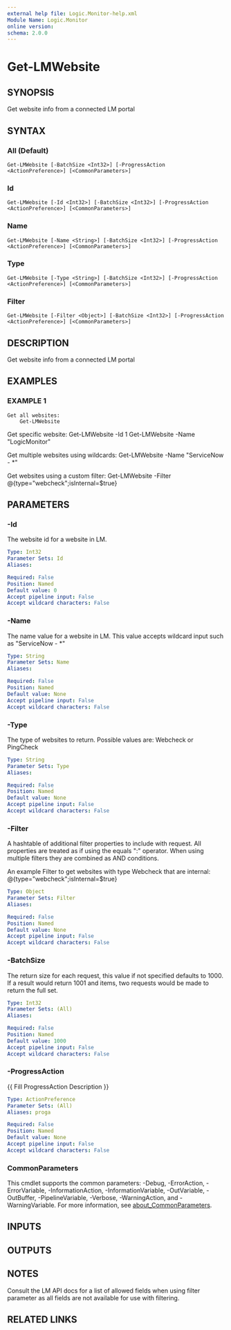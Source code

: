 ```yaml
---
external help file: Logic.Monitor-help.xml
Module Name: Logic.Monitor
online version:
schema: 2.0.0
---
```


# Get-LMWebsite

## SYNOPSIS
Get website info from a connected LM portal

## SYNTAX

### All (Default)
```
Get-LMWebsite [-BatchSize <Int32>] [-ProgressAction <ActionPreference>] [<CommonParameters>]
```

### Id
```
Get-LMWebsite [-Id <Int32>] [-BatchSize <Int32>] [-ProgressAction <ActionPreference>] [<CommonParameters>]
```

### Name
```
Get-LMWebsite [-Name <String>] [-BatchSize <Int32>] [-ProgressAction <ActionPreference>] [<CommonParameters>]
```

### Type
```
Get-LMWebsite [-Type <String>] [-BatchSize <Int32>] [-ProgressAction <ActionPreference>] [<CommonParameters>]
```

### Filter
```
Get-LMWebsite [-Filter <Object>] [-BatchSize <Int32>] [-ProgressAction <ActionPreference>] [<CommonParameters>]
```

## DESCRIPTION
Get website info from a connected LM portal

## EXAMPLES

### EXAMPLE 1
```
Get all websites:
    Get-LMWebsite
```

Get specific website:
    Get-LMWebsite -Id 1
    Get-LMWebsite -Name "LogicMonitor"

Get multiple websites using wildcards:
    Get-LMWebsite -Name "ServiceNow - *"

Get websites using a custom filter:
    Get-LMWebsite -Filter @{type="webcheck";isInternal=$true}

## PARAMETERS

### -Id
The website id for a website in LM.

```yaml
Type: Int32
Parameter Sets: Id
Aliases:

Required: False
Position: Named
Default value: 0
Accept pipeline input: False
Accept wildcard characters: False
```

### -Name
The name value for a website in LM.
This value accepts wildcard input such as "ServiceNow - *"

```yaml
Type: String
Parameter Sets: Name
Aliases:

Required: False
Position: Named
Default value: None
Accept pipeline input: False
Accept wildcard characters: False
```

### -Type
The type of websites to return.
Possible values are: Webcheck or PingCheck

```yaml
Type: String
Parameter Sets: Type
Aliases:

Required: False
Position: Named
Default value: None
Accept pipeline input: False
Accept wildcard characters: False
```

### -Filter
A hashtable of additional filter properties to include with request.
All properties are treated as if using the equals ":" operator.
When using multiple filters they are combined as AND conditions.

An example Filter to get websites with type Webcheck that are internal:
    @{type="webcheck";isInternal=$true}

```yaml
Type: Object
Parameter Sets: Filter
Aliases:

Required: False
Position: Named
Default value: None
Accept pipeline input: False
Accept wildcard characters: False
```

### -BatchSize
The return size for each request, this value if not specified defaults to 1000.
If a result would return 1001 and items, two requests would be made to return the full set.

```yaml
Type: Int32
Parameter Sets: (All)
Aliases:

Required: False
Position: Named
Default value: 1000
Accept pipeline input: False
Accept wildcard characters: False
```

### -ProgressAction
{{ Fill ProgressAction Description }}

```yaml
Type: ActionPreference
Parameter Sets: (All)
Aliases: proga

Required: False
Position: Named
Default value: None
Accept pipeline input: False
Accept wildcard characters: False
```

### CommonParameters
This cmdlet supports the common parameters: -Debug, -ErrorAction, -ErrorVariable, -InformationAction, -InformationVariable, -OutVariable, -OutBuffer, -PipelineVariable, -Verbose, -WarningAction, and -WarningVariable. For more information, see [about_CommonParameters](http://go.microsoft.com/fwlink/?LinkID=113216).

## INPUTS

## OUTPUTS

## NOTES
Consult the LM API docs for a list of allowed fields when using filter parameter as all fields are not available for use with filtering.

## RELATED LINKS
